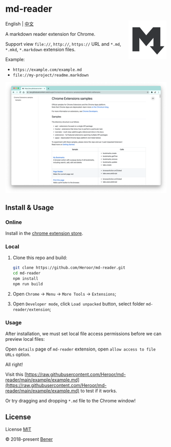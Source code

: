 # md-reader

<img src="./src/images/icon.png" align="right" width="120">

English | [中文](./README-cn.md)

A markdown reader extension for Chrome.

Support view `file://`, `http://`, `https://` URL and `*.md`, `*.mkd`, `*.markdown` extension files.

Example:

- `https://example.com/example.md`
- `file://my-project/readme.markdown`

![banner](./example/feature-0.png)

## Install & Usage

### Online

Install in the [chrome extension store](https://chrome.google.com/webstore/detail/medapdbncneneejhbgcjceippjlfkmkg/publish-accepted).

### Local

1. Clone this repo and build:

    ```bash
    git clone https://github.com/Heroor/md-reader.git
    cd md-reader
    npm install
    npm run build
    ```

2. Open `Chrome` -> `Menu` -> `More Tools` -> `Extensions`;

3. Open `Developer mode`, click `Load unpacked` button, select folder `md-reader/extension`;

### Usage

After installation, we must set local file access permissions before we can preview local files:

Open `details` page of `md-reader` extension, open `allow access to file URLs` option.

All right!

Visit this [https://raw.githubusercontent.com/Heroor/md-reader/main/example/example.md](https://raw.githubusercontent.com/Heroor/md-reader/main/example/example.md) to test if it works.

Or try dragging and dropping `*.md` file to the Chrome window!

## License

License [MIT](https://github.com/Heroor/md-reader/blob/master/LICENSE)

© 2018-present [Bener](https://github.com/Heroor)
